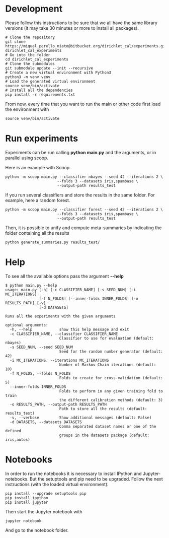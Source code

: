 # Development

Please follow this instructions to be sure that we all have the same library
versions (it may take 30 minutes or more to install all packages).

```
# Clone the repository
git clone https://miquel_perello_nieto@bitbucket.org/dirichlet_cal/experiments.git dirichlet_cal_experiments
# Go into the folder
cd dirichlet_cal_experiments
# Clone the submodules
git submodule update --init --recursive
# Create a new virtual environment with Python3
python3 -m venv venv
# Load the generated virtual environment
source venv/bin/activate
# Install all the dependencies
pip install -r requirements.txt
```

From now, every time that you want to run the main or other code first load the
environment with

```
source venv/bin/activate
```

# Run experiments

Experiments can be run calling __python main.py__ and the arguments, or in
parallel using scoop.

Here is an example with Scoop.

```
python -m scoop main.py --classifier nbayes --seed 42 --iterations 2 \
                       --folds 3 --datasets iris,spambase \
                       --output-path results_test
```

If you run several classifiers and store the results in the same folder. For
example, here a random forest.

```
python -m scoop main.py --classifier forest --seed 42 --iterations 2 \
                       --folds 3 --datasets iris,spambase \
                       --output-path results_test
```

Then, it is possible to unify and compute meta-summaries by indicating the
folder containing all the results

```
python generate_summaries.py results_test/
```

# Help

To see all the available options pass the argument __--help__

```
$ python main.py --help
usage: main.py [-h] [-c CLASSIFIER_NAME] [-s SEED_NUM] [-i MC_ITERATIONS]
               [-f N_FOLDS] [--inner-folds INNER_FOLDS] [-o RESULTS_PATH] [-v]
               [-d DATASETS]

Runs all the experiments with the given arguments

optional arguments:
  -h, --help            show this help message and exit
  -c CLASSIFIER_NAME, --classifier CLASSIFIER_NAME
                        Classifier to use for evaluation (default: nbayes)
  -s SEED_NUM, --seed SEED_NUM
                        Seed for the random number generator (default: 42)
  -i MC_ITERATIONS, --iterations MC_ITERATIONS
                        Number of Markov Chain iterations (default: 10)
  -f N_FOLDS, --folds N_FOLDS
                        Folds to create for cross-validation (default: 5)
  --inner-folds INNER_FOLDS
                        Folds to perform in any given training fold to train
                        the different calibration methods (default: 3)
  -o RESULTS_PATH, --output-path RESULTS_PATH
                        Path to store all the results (default: results_test)
  -v, --verbose         Show additional messages (default: False)
  -d DATASETS, --datasets DATASETS
                        Comma separated dataset names or one of the defined
                        groups in the datasets package (default: iris,autos)
```

# Notebooks

In order to run the notebooks it is necessary to install IPython and
Jupyter-notebooks. But the setuptools and pip need to be upgraded.
Follow the next instructions (with the loaded virtual environment):

```
pip install --upgrade setuptools pip
pip install ipython
pip install jupyter
```

Then start the Jupyter notebook with

```
jupyter notebook
```

And go to the notebook folder.
